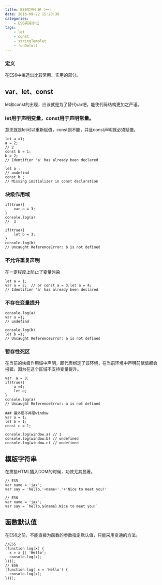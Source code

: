 ```yaml
---
title: ES6实用小记 (一)
date: 2016-09-22 15:20:30
categories:
    - ES6实用小记
tags:
    - let
    - const
    - stringTemplet
    - funDefult
---
```


### 定义
在ES6中挑选出比较常用、实用的部分。
<!-- more -->

## var、let、const
let和const的出现，应该就是为了替代var吧，能使代码结构更加之严谨。
### let用于声明变量，const用于声明常量。
意思就是let可以重新赋值，const则不能，并且const声明就必须赋值。
```
let a =1;
a = 2;
// 2
const b = 1;
b = 2;
// Identifier 'a' has already been declared

let a ;
// undefind
const b ;
// Missing initializer in const declaration
```

### 块级作用域
```
if(true){
    var a = 3;
}
console.log(a)
//  3

if(true){
    let b = 3;
}
console.log(b)
// Uncaught ReferenceError: b is not defined
```

### 不允许重复声明
在一定程度上防止了变量污染
```
let a = 1;
var a = 2;  // or const a = 3;let a = 4;
// Identifier 'a' has already been declared
```

### 不存在变量提升
```
console.log(a)
var a =1;
// undefind

console.log(b)
let b =1;
// Uncaught ReferenceError: a is not defined
```

### 暂存性死区
在当前的块级作用域中声明，即代表绑定了该环境，在当前环境中声明前赋值都会报错。因为在这个区域不支持变量提升。
```
var  a = 3;
if(true){
    a =4;
    let a;
}
console.log(a)
// Uncaught ReferenceError: a is not defined

### 最外层不再是window
var a = 1;
let b = 1;
const c = 1;

console.log(window.a) // 1
console.log(window.b) // undefined
console.log(window.c) // undefined
```

## 模版字符串
在拼接HTML插入DOM的时候，功效尤其显著。
```
// ES5
var name = 'jax';
var say = 'hello,'+name+'.'+'Nice to meet you!'

// ES6
var name = 'jax';
var say = `hello,${name}.Nice to meet you!`
```

## 函数默认值
在ES6之前，不能直接为函数的参数指定默认值，只能采用变通的方法。
```
//ES5
(function log(x) {
  x = x || 'Hello';
  console.log(x);
})();
// ES6
(function log( x = 'Hello') {
  console.log(x);
})();
```


